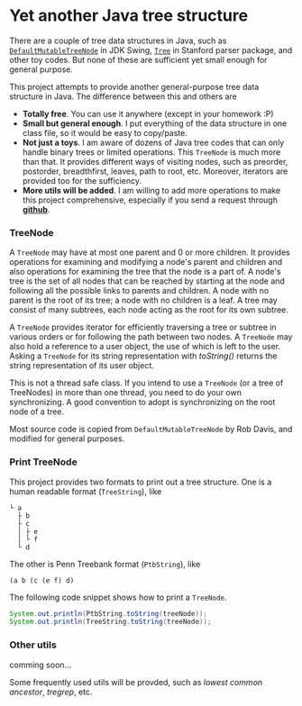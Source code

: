 Yet another Java tree structure
=========

There are a couple of tree data structures in Java, such as [`DefaultMutableTreeNode`](http://docs.oracle.com/javase/6/docs/api/javax/swing/tree/DefaultMutableTreeNode.html) in JDK Swing, [`Tree`](http://nlp.stanford.edu/nlp/javadoc/javanlp/edu/stanford/nlp/trees/Tree.html) in Stanford parser package, and other toy codes. But none of these are sufficient yet small enough for general purpose.

This project attempts to provide another general-purpose tree data structure in Java. The difference between this and others are
*  **Totally free**. You can use it anywhere (except in your homework :P)
*  **Small but general enough**. I put everything of the data structure in one class file, so it would be easy to copy/paste.
*  **Not just a toys**. I am aware of dozens of Java tree codes that can only handle binary trees or limited operations. This `TreeNode` is much more than that. It provides different ways of visiting nodes, such as preorder, postorder, breadthfirst, leaves, path to root, etc. Moreover, iterators are provided too for the sufficiency.
*  **More utils will be added**. I am willing to add more operations to make this project comprehensive, especially if you send a request through [**github**](https://github.com/yfpeng/java-tree).

### TreeNode

A `TreeNode` may have at most one parent and 0 or more children. It provides operations for examining and modifying a node's parent and children and also operations for examining the tree that the node is a part of. A node's tree is the set of all nodes that can be reached by starting at the node and following all the possible links to parents and children. A node with no parent is the root of its tree; a node with no children is a leaf. A tree may consist of many subtrees, each node acting as the root for its own subtree.

A `TreeNode` provides iterator for efficiently traversing a tree or subtree in various orders or for following the path between two nodes. A `TreeNode` may also hold a reference to a user object, the use of which is left to the user. Asking a `TreeNode` for its string representation with *toString()* returns the string representation of its user object.

This is not a thread safe class. If you intend to use a `TreeNode` (or a tree of TreeNodes) in more than one thread, you need to do your own synchronizing. A good convention to adopt is synchronizing on the root node of a tree. 

Most source code is copied from `DefaultMutableTreeNode` by Rob Davis, and modified for general purposes. 

### Print TreeNode

This project provides two formats to print out a tree structure. One is a human readable format (`TreeString`), like

    └ a
      ├ b
      ├ c
      │ ├ e
      │ └ f
      └ d

The other is Penn Treebank format (`PtbString`), like

    (a b (c (e f) d)
    
The following code snippet shows how to print a `TreeNode`.

```java
System.out.println(PtbString.toString(treeNode));
System.out.println(TreeString.toString(treeNode));
```

### Other utils

comming soon...

Some frequently used utils will be provded, such as *lowest common ancestor*, *tregrep*, etc.
